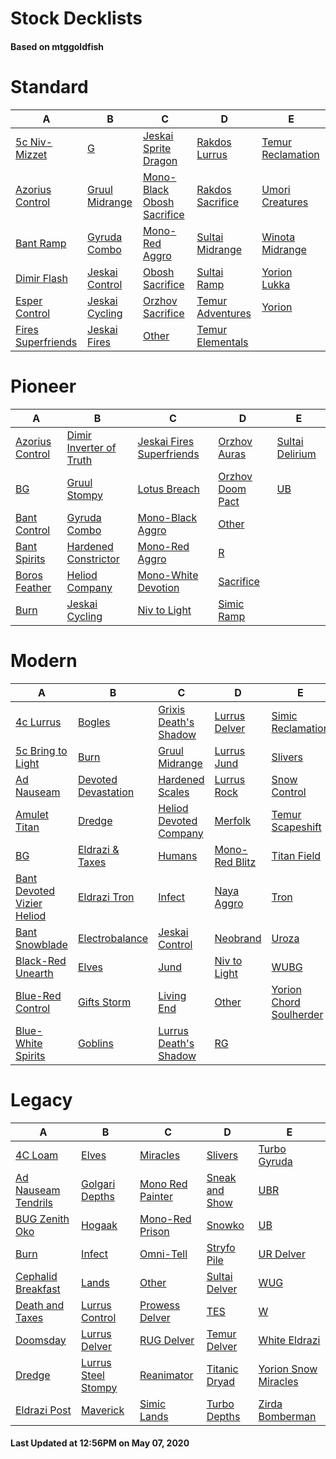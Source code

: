 # Stock Decklists
#### Based on mtggoldfish


# Standard

|                                   A                                    |                               B                                |                                           C                                            |                                 D                                  |                                  E                                   |
|------------------------------------------------------------------------|----------------------------------------------------------------|----------------------------------------------------------------------------------------|--------------------------------------------------------------------|----------------------------------------------------------------------|
|[5c Niv-Mizzet](./mtggoldfish/Standard/decks/5c_Niv-Mizzet.md)          |[G](./mtggoldfish/Standard/decks/G.md)                          |[Jeskai Sprite Dragon](./mtggoldfish/Standard/decks/Jeskai_Sprite_Dragon.md)            |[Rakdos Lurrus](./mtggoldfish/Standard/decks/Rakdos_Lurrus.md)      |[Temur Reclamation](./mtggoldfish/Standard/decks/Temur_Reclamation.md)|
|[Azorius Control](./mtggoldfish/Standard/decks/Azorius_Control.md)      |[Gruul Midrange](./mtggoldfish/Standard/decks/Gruul_Midrange.md)|[Mono-Black Obosh Sacrifice](./mtggoldfish/Standard/decks/Mono-Black_Obosh_Sacrifice.md)|[Rakdos Sacrifice](./mtggoldfish/Standard/decks/Rakdos_Sacrifice.md)|[Umori Creatures](./mtggoldfish/Standard/decks/Umori_Creatures.md)    |
|[Bant Ramp](./mtggoldfish/Standard/decks/Bant_Ramp.md)                  |[Gyruda Combo](./mtggoldfish/Standard/decks/Gyruda_Combo.md)    |[Mono-Red Aggro](./mtggoldfish/Standard/decks/Mono-Red_Aggro.md)                        |[Sultai Midrange](./mtggoldfish/Standard/decks/Sultai_Midrange.md)  |[Winota Midrange](./mtggoldfish/Standard/decks/Winota_Midrange.md)    |
|[Dimir Flash](./mtggoldfish/Standard/decks/Dimir_Flash.md)              |[Jeskai Control](./mtggoldfish/Standard/decks/Jeskai_Control.md)|[Obosh Sacrifice](./mtggoldfish/Standard/decks/Obosh_Sacrifice.md)                      |[Sultai Ramp](./mtggoldfish/Standard/decks/Sultai_Ramp.md)          |[Yorion Lukka](./mtggoldfish/Standard/decks/Yorion_Lukka.md)          |
|[Esper Control](./mtggoldfish/Standard/decks/Esper_Control.md)          |[Jeskai Cycling](./mtggoldfish/Standard/decks/Jeskai_Cycling.md)|[Orzhov Sacrifice](./mtggoldfish/Standard/decks/Orzhov_Sacrifice.md)                    |[Temur Adventures](./mtggoldfish/Standard/decks/Temur_Adventures.md)|[Yorion](./mtggoldfish/Standard/decks/Yorion.md)                      |
|[Fires Superfriends](./mtggoldfish/Standard/decks/Fires_Superfriends.md)|[Jeskai Fires](./mtggoldfish/Standard/decks/Jeskai_Fires.md)    |[Other](./mtggoldfish/Standard/decks/Other.md)                                          |[Temur Elementals](./mtggoldfish/Standard/decks/Temur_Elementals.md)|                                                                      |


# Pioneer

|                                A                                |                                        B                                        |                                          C                                          |                                 D                                 |                                E                                |
|-----------------------------------------------------------------|---------------------------------------------------------------------------------|-------------------------------------------------------------------------------------|-------------------------------------------------------------------|-----------------------------------------------------------------|
|[Azorius Control](./mtggoldfish/Pioneer/decks/Azorius_Control.md)|[Dimir Inverter of Truth](./mtggoldfish/Pioneer/decks/Dimir_Inverter_of_Truth.md)|[Jeskai Fires Superfriends](./mtggoldfish/Pioneer/decks/Jeskai_Fires_Superfriends.md)|[Orzhov Auras](./mtggoldfish/Pioneer/decks/Orzhov_Auras.md)        |[Sultai Delirium](./mtggoldfish/Pioneer/decks/Sultai_Delirium.md)|
|[BG](./mtggoldfish/Pioneer/decks/BG.md)                          |[Gruul Stompy](./mtggoldfish/Pioneer/decks/Gruul_Stompy.md)                      |[Lotus Breach](./mtggoldfish/Pioneer/decks/Lotus_Breach.md)                          |[Orzhov Doom Pact](./mtggoldfish/Pioneer/decks/Orzhov_Doom_Pact.md)|[UB](./mtggoldfish/Pioneer/decks/UB.md)                          |
|[Bant Control](./mtggoldfish/Pioneer/decks/Bant_Control.md)      |[Gyruda Combo](./mtggoldfish/Pioneer/decks/Gyruda_Combo.md)                      |[Mono-Black Aggro](./mtggoldfish/Pioneer/decks/Mono-Black_Aggro.md)                  |[Other](./mtggoldfish/Pioneer/decks/Other.md)                      |                                                                 |
|[Bant Spirits](./mtggoldfish/Pioneer/decks/Bant_Spirits.md)      |[Hardened Constrictor](./mtggoldfish/Pioneer/decks/Hardened_Constrictor.md)      |[Mono-Red Aggro](./mtggoldfish/Pioneer/decks/Mono-Red_Aggro.md)                      |[R](./mtggoldfish/Pioneer/decks/R.md)                              |                                                                 |
|[Boros Feather](./mtggoldfish/Pioneer/decks/Boros_Feather.md)    |[Heliod Company](./mtggoldfish/Pioneer/decks/Heliod_Company.md)                  |[Mono-White Devotion](./mtggoldfish/Pioneer/decks/Mono-White_Devotion.md)            |[Sacrifice](./mtggoldfish/Pioneer/decks/Sacrifice.md)              |                                                                 |
|[Burn](./mtggoldfish/Pioneer/decks/Burn.md)                      |[Jeskai Cycling](./mtggoldfish/Pioneer/decks/Jeskai_Cycling.md)                  |[Niv to Light](./mtggoldfish/Pioneer/decks/Niv_to_Light.md)                          |[Simic Ramp](./mtggoldfish/Pioneer/decks/Simic_Ramp.md)            |                                                                 |


# Modern

|                                          A                                           |                                   B                                    |                                      C                                       |                              D                               |                                       E                                        |
|--------------------------------------------------------------------------------------|------------------------------------------------------------------------|------------------------------------------------------------------------------|--------------------------------------------------------------|--------------------------------------------------------------------------------|
|[4c Lurrus](./mtggoldfish/Modern/decks/4c_Lurrus.md)                                  |[Bogles](./mtggoldfish/Modern/decks/Bogles.md)                          |[Grixis Death's Shadow](./mtggoldfish/Modern/decks/Grixis_Death's_Shadow.md)  |[Lurrus Delver](./mtggoldfish/Modern/decks/Lurrus_Delver.md)  |[Simic Reclamation](./mtggoldfish/Modern/decks/Simic_Reclamation.md)            |
|[5c Bring to Light](./mtggoldfish/Modern/decks/5c_Bring_to_Light.md)                  |[Burn](./mtggoldfish/Modern/decks/Burn.md)                              |[Gruul Midrange](./mtggoldfish/Modern/decks/Gruul_Midrange.md)                |[Lurrus Jund](./mtggoldfish/Modern/decks/Lurrus_Jund.md)      |[Slivers](./mtggoldfish/Modern/decks/Slivers.md)                                |
|[Ad Nauseam](./mtggoldfish/Modern/decks/Ad_Nauseam.md)                                |[Devoted Devastation](./mtggoldfish/Modern/decks/Devoted_Devastation.md)|[Hardened Scales](./mtggoldfish/Modern/decks/Hardened_Scales.md)              |[Lurrus Rock](./mtggoldfish/Modern/decks/Lurrus_Rock.md)      |[Snow Control](./mtggoldfish/Modern/decks/Snow_Control.md)                      |
|[Amulet Titan](./mtggoldfish/Modern/decks/Amulet_Titan.md)                            |[Dredge](./mtggoldfish/Modern/decks/Dredge.md)                          |[Heliod Devoted Company](./mtggoldfish/Modern/decks/Heliod_Devoted_Company.md)|[Merfolk](./mtggoldfish/Modern/decks/Merfolk.md)              |[Temur Scapeshift](./mtggoldfish/Modern/decks/Temur_Scapeshift.md)              |
|[BG](./mtggoldfish/Modern/decks/BG.md)                                                |[Eldrazi & Taxes](./mtggoldfish/Modern/decks/Eldrazi_&_Taxes.md)        |[Humans](./mtggoldfish/Modern/decks/Humans.md)                                |[Mono-Red Blitz](./mtggoldfish/Modern/decks/Mono-Red_Blitz.md)|[Titan Field](./mtggoldfish/Modern/decks/Titan_Field.md)                        |
|[Bant Devoted Vizier Heliod](./mtggoldfish/Modern/decks/Bant_Devoted_Vizier_Heliod.md)|[Eldrazi Tron](./mtggoldfish/Modern/decks/Eldrazi_Tron.md)              |[Infect](./mtggoldfish/Modern/decks/Infect.md)                                |[Naya Aggro](./mtggoldfish/Modern/decks/Naya_Aggro.md)        |[Tron](./mtggoldfish/Modern/decks/Tron.md)                                      |
|[Bant Snowblade](./mtggoldfish/Modern/decks/Bant_Snowblade.md)                        |[Electrobalance](./mtggoldfish/Modern/decks/Electrobalance.md)          |[Jeskai Control](./mtggoldfish/Modern/decks/Jeskai_Control.md)                |[Neobrand](./mtggoldfish/Modern/decks/Neobrand.md)            |[Uroza](./mtggoldfish/Modern/decks/Uroza.md)                                    |
|[Black-Red Unearth](./mtggoldfish/Modern/decks/Black-Red_Unearth.md)                  |[Elves](./mtggoldfish/Modern/decks/Elves.md)                            |[Jund](./mtggoldfish/Modern/decks/Jund.md)                                    |[Niv to Light](./mtggoldfish/Modern/decks/Niv_to_Light.md)    |[WUBG](./mtggoldfish/Modern/decks/WUBG.md)                                      |
|[Blue-Red Control](./mtggoldfish/Modern/decks/Blue-Red_Control.md)                    |[Gifts Storm](./mtggoldfish/Modern/decks/Gifts_Storm.md)                |[Living End](./mtggoldfish/Modern/decks/Living_End.md)                        |[Other](./mtggoldfish/Modern/decks/Other.md)                  |[Yorion Chord Soulherder](./mtggoldfish/Modern/decks/Yorion_Chord_Soulherder.md)|
|[Blue-White Spirits](./mtggoldfish/Modern/decks/Blue-White_Spirits.md)                |[Goblins](./mtggoldfish/Modern/decks/Goblins.md)                        |[Lurrus Death's Shadow](./mtggoldfish/Modern/decks/Lurrus_Death's_Shadow.md)  |[RG](./mtggoldfish/Modern/decks/RG.md)                        |                                                                                |


# Legacy

|                                   A                                    |                                   B                                    |                                C                                 |                              D                               |                                    E                                     |
|------------------------------------------------------------------------|------------------------------------------------------------------------|------------------------------------------------------------------|--------------------------------------------------------------|--------------------------------------------------------------------------|
|[4C Loam](./mtggoldfish/Legacy/decks/4C_Loam.md)                        |[Elves](./mtggoldfish/Legacy/decks/Elves.md)                            |[Miracles](./mtggoldfish/Legacy/decks/Miracles.md)                |[Slivers](./mtggoldfish/Legacy/decks/Slivers.md)              |[Turbo Gyruda](./mtggoldfish/Legacy/decks/Turbo_Gyruda.md)                |
|[Ad Nauseam Tendrils](./mtggoldfish/Legacy/decks/Ad_Nauseam_Tendrils.md)|[Golgari Depths](./mtggoldfish/Legacy/decks/Golgari_Depths.md)          |[Mono Red Painter](./mtggoldfish/Legacy/decks/Mono_Red_Painter.md)|[Sneak and Show](./mtggoldfish/Legacy/decks/Sneak_and_Show.md)|[UBR](./mtggoldfish/Legacy/decks/UBR.md)                                  |
|[BUG Zenith Oko](./mtggoldfish/Legacy/decks/BUG_Zenith_Oko.md)          |[Hogaak](./mtggoldfish/Legacy/decks/Hogaak.md)                          |[Mono-Red Prison](./mtggoldfish/Legacy/decks/Mono-Red_Prison.md)  |[Snowko](./mtggoldfish/Legacy/decks/Snowko.md)                |[UB](./mtggoldfish/Legacy/decks/UB.md)                                    |
|[Burn](./mtggoldfish/Legacy/decks/Burn.md)                              |[Infect](./mtggoldfish/Legacy/decks/Infect.md)                          |[Omni-Tell](./mtggoldfish/Legacy/decks/Omni-Tell.md)              |[Stryfo Pile](./mtggoldfish/Legacy/decks/Stryfo_Pile.md)      |[UR Delver](./mtggoldfish/Legacy/decks/UR_Delver.md)                      |
|[Cephalid Breakfast](./mtggoldfish/Legacy/decks/Cephalid_Breakfast.md)  |[Lands](./mtggoldfish/Legacy/decks/Lands.md)                            |[Other](./mtggoldfish/Legacy/decks/Other.md)                      |[Sultai Delver](./mtggoldfish/Legacy/decks/Sultai_Delver.md)  |[WUG](./mtggoldfish/Legacy/decks/WUG.md)                                  |
|[Death and Taxes](./mtggoldfish/Legacy/decks/Death_and_Taxes.md)        |[Lurrus Control](./mtggoldfish/Legacy/decks/Lurrus_Control.md)          |[Prowess Delver](./mtggoldfish/Legacy/decks/Prowess_Delver.md)    |[TES](./mtggoldfish/Legacy/decks/TES.md)                      |[W](./mtggoldfish/Legacy/decks/W.md)                                      |
|[Doomsday](./mtggoldfish/Legacy/decks/Doomsday.md)                      |[Lurrus Delver](./mtggoldfish/Legacy/decks/Lurrus_Delver.md)            |[RUG Delver](./mtggoldfish/Legacy/decks/RUG_Delver.md)            |[Temur Delver](./mtggoldfish/Legacy/decks/Temur_Delver.md)    |[White Eldrazi](./mtggoldfish/Legacy/decks/White_Eldrazi.md)              |
|[Dredge](./mtggoldfish/Legacy/decks/Dredge.md)                          |[Lurrus Steel Stompy](./mtggoldfish/Legacy/decks/Lurrus_Steel_Stompy.md)|[Reanimator](./mtggoldfish/Legacy/decks/Reanimator.md)            |[Titanic Dryad](./mtggoldfish/Legacy/decks/Titanic_Dryad.md)  |[Yorion Snow Miracles](./mtggoldfish/Legacy/decks/Yorion_Snow_Miracles.md)|
|[Eldrazi Post](./mtggoldfish/Legacy/decks/Eldrazi_Post.md)              |[Maverick](./mtggoldfish/Legacy/decks/Maverick.md)                      |[Simic Lands](./mtggoldfish/Legacy/decks/Simic_Lands.md)          |[Turbo Depths](./mtggoldfish/Legacy/decks/Turbo_Depths.md)    |[Zirda Bomberman](./mtggoldfish/Legacy/decks/Zirda_Bomberman.md)          |



#### Last Updated at 12:56PM on May 07, 2020